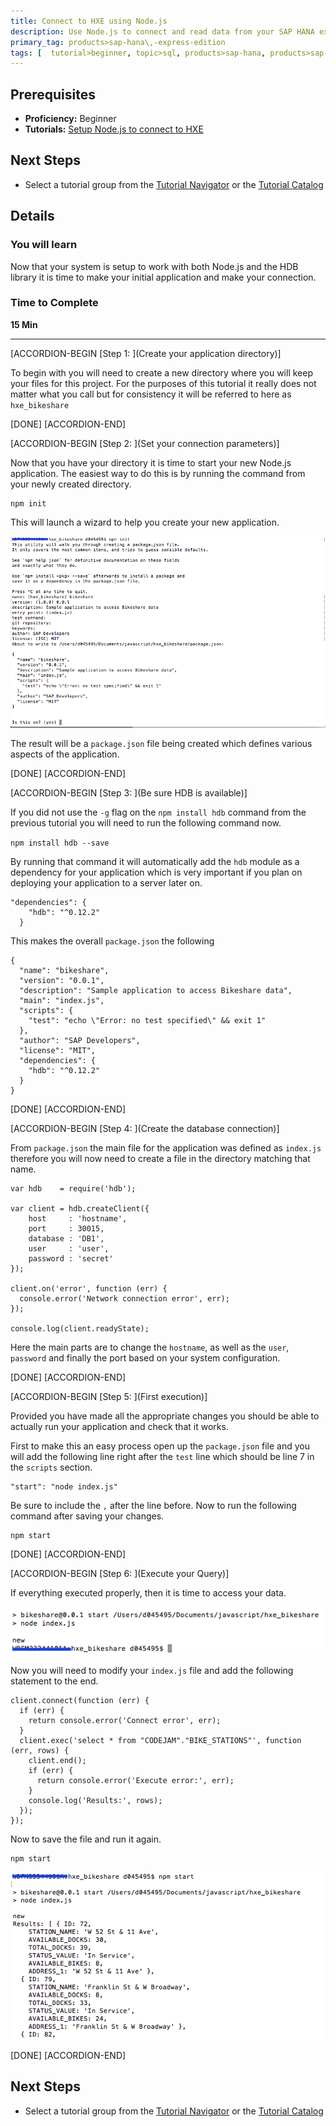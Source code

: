 ```yaml
---
title: Connect to HXE using Node.js
description: Use Node.js to connect and read data from your SAP HANA express edition
primary_tag: products>sap-hana\,-express-edition 
tags: [  tutorial>beginner, topic>sql, products>sap-hana, products>sap-hana\,-express-edition ]
---
```


## Prerequisites  
 - **Proficiency:** Beginner
 - **Tutorials:**  [Setup Node.js to connect to HXE](https://www.sap.com/developer/tutorials/hxe-nodejs-connect.html)


## Next Steps
 - Select a tutorial group from the [Tutorial Navigator](http://www.sap.com/developer/tutorial-navigator.html) or the [Tutorial Catalog](https://www.sap.com/developer/tutorial-navigator.tutorials.html)

## Details
### You will learn  
Now that your system is setup to work with both Node.js and the HDB library it is time to make your initial application and make your connection.

### Time to Complete
**15 Min**

---

[ACCORDION-BEGIN [Step 1: ](Create your application directory)]

To begin with you will need to create a new directory where you will keep your files for this project. For the purposes of this tutorial it really does not matter what you call but for consistency it will be referred to here as `hxe_bikeshare`


[DONE]
[ACCORDION-END]

[ACCORDION-BEGIN [Step 2: ](Set your connection parameters)]

Now that you have your directory it is time to start your new Node.js application. The easiest way to do this is by running the command from your newly created directory.

```
npm init
```

This will launch a wizard to help you create your new application.

![npm wizard](1.png)

The result will be a `package.json` file being created which defines various aspects of the application.

[DONE]
[ACCORDION-END]


[ACCORDION-BEGIN [Step 3: ](Be sure HDB is available)]

If you did not use the `-g` flag on the `npm install hdb` command from the previous tutorial you will need to run the following command now.

`npm install hdb --save`

By running that command it will automatically add the `hdb` module as a dependency for your application which is very important if you plan on deploying your application to a server later on.

```
"dependencies": {
    "hdb": "^0.12.2"
  }
```

This makes the overall `package.json` the following

```
{
  "name": "bikeshare",
  "version": "0.0.1",
  "description": "Sample application to access Bikeshare data",
  "main": "index.js",
  "scripts": {
    "test": "echo \"Error: no test specified\" && exit 1"
  },
  "author": "SAP Developers",
  "license": "MIT",
  "dependencies": {
    "hdb": "^0.12.2"
  }
}
```

[DONE]
[ACCORDION-END]

[ACCORDION-BEGIN [Step 4: ](Create the database connection)]

From `package.json` the main file for the application was defined as `index.js` therefore you will now need to create a file in the directory matching that name.

```
var hdb    = require('hdb');

var client = hdb.createClient({
    host     : 'hostname',
    port     : 30015,
    database : 'DB1', 
    user     : 'user',
    password : 'secret'
});

client.on('error', function (err) {
  console.error('Network connection error', err);
});

console.log(client.readyState); 
```

Here the main parts are to change the `hostname`, as well as the `user`, `password` and finally the port based on your system configuration.


[DONE]
[ACCORDION-END]

[ACCORDION-BEGIN [Step 5: ](First execution)]

Provided you have made all the appropriate changes you should be able to actually run your application and check that it works. 

First to make this an easy process open up the `package.json` file and you will add the following line right after the `test` line which should be line 7 in the `scripts` section.

```
"start": "node index.js"
```

Be sure to include the `,` after the line before. Now to run the following command after saving your changes.

```
npm start
```

[DONE]
[ACCORDION-END]

[ACCORDION-BEGIN [Step 6: ](Execute your Query)]

If everything executed properly, then it is time to access your data.

![running](2.png) 

Now you will need to modify your `index.js` file and add the following statement to the end.

```
client.connect(function (err) {
  if (err) {
  	return console.error('Connect error', err);
  }
  client.exec('select * from "CODEJAM"."BIKE_STATIONS"', function (err, rows) {
	client.end();
    if (err) {
      return console.error('Execute error:', err);
    }
    console.log('Results:', rows);
  });
});
```

Now to save the file and run it again.

```
npm start
```

![query executed](3.png)  

[DONE]
[ACCORDION-END]

## Next Steps
 - Select a tutorial group from the [Tutorial Navigator](http://www.sap.com/developer/tutorial-navigator.html) or the [Tutorial Catalog](https://www.sap.com/developer/tutorial-navigator.tutorials.html)
